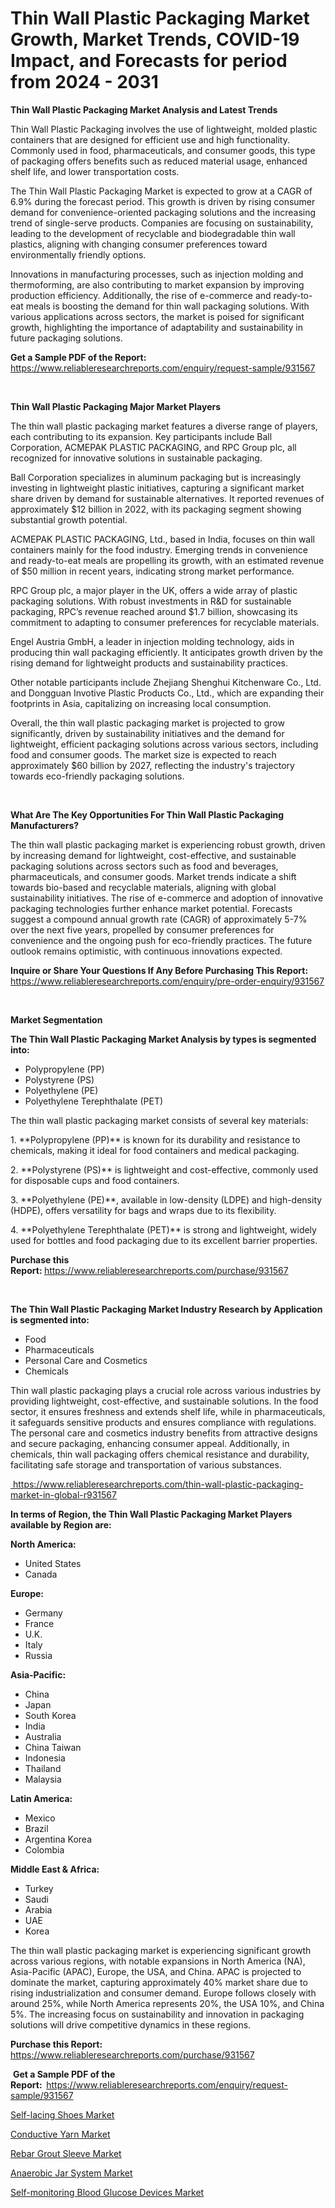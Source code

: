 <p><h1>Thin Wall Plastic Packaging Market Growth, Market Trends, COVID-19 Impact, and Forecasts for period from 2024 - 2031</h1></p><p><strong>Thin Wall Plastic Packaging Market Analysis and Latest Trends</strong></p>
<p><p>Thin Wall Plastic Packaging involves the use of lightweight, molded plastic containers that are designed for efficient use and high functionality. Commonly used in food, pharmaceuticals, and consumer goods, this type of packaging offers benefits such as reduced material usage, enhanced shelf life, and lower transportation costs. </p><p>The Thin Wall Plastic Packaging Market is expected to grow at a CAGR of 6.9% during the forecast period. This growth is driven by rising consumer demand for convenience-oriented packaging solutions and the increasing trend of single-serve products. Companies are focusing on sustainability, leading to the development of recyclable and biodegradable thin wall plastics, aligning with changing consumer preferences toward environmentally friendly options. </p><p>Innovations in manufacturing processes, such as injection molding and thermoforming, are also contributing to market expansion by improving production efficiency. Additionally, the rise of e-commerce and ready-to-eat meals is boosting the demand for thin wall packaging solutions. With various applications across sectors, the market is poised for significant growth, highlighting the importance of adaptability and sustainability in future packaging solutions.</p></p>
<p><strong>Get a Sample PDF of the Report:&nbsp;</strong> <a href="https://www.reliableresearchreports.com/enquiry/request-sample/931567?utm_campaign=32&utm_medium=2&utm_source=Github&utm_content=ia&utm_term=28102024&utm_id=thin-wall-plastic-packaging">https://www.reliableresearchreports.com/enquiry/request-sample/931567</a></p>
<p>&nbsp;</p>
<p><strong>Thin Wall Plastic Packaging Major Market Players</strong></p>
<p><p>The thin wall plastic packaging market features a diverse range of players, each contributing to its expansion. Key participants include Ball Corporation, ACMEPAK PLASTIC PACKAGING, and RPC Group plc, all recognized for innovative solutions in sustainable packaging.</p><p>Ball Corporation specializes in aluminum packaging but is increasingly investing in lightweight plastic initiatives, capturing a significant market share driven by demand for sustainable alternatives. It reported revenues of approximately $12 billion in 2022, with its packaging segment showing substantial growth potential.</p><p>ACMEPAK PLASTIC PACKAGING, Ltd., based in India, focuses on thin wall containers mainly for the food industry. Emerging trends in convenience and ready-to-eat meals are propelling its growth, with an estimated revenue of $50 million in recent years, indicating strong market performance.</p><p>RPC Group plc, a major player in the UK, offers a wide array of plastic packaging solutions. With robust investments in R&D for sustainable packaging, RPC’s revenue reached around $1.7 billion, showcasing its commitment to adapting to consumer preferences for recyclable materials.</p><p>Engel Austria GmbH, a leader in injection molding technology, aids in producing thin wall packaging efficiently. It anticipates growth driven by the rising demand for lightweight products and sustainability practices.</p><p>Other notable participants include Zhejiang Shenghui Kitchenware Co., Ltd. and Dongguan Invotive Plastic Products Co., Ltd., which are expanding their footprints in Asia, capitalizing on increasing local consumption.</p><p>Overall, the thin wall plastic packaging market is projected to grow significantly, driven by sustainability initiatives and the demand for lightweight, efficient packaging solutions across various sectors, including food and consumer goods. The market size is expected to reach approximately $60 billion by 2027, reflecting the industry's trajectory towards eco-friendly packaging solutions.</p></p>
<p>&nbsp;</p>
<p><strong>What Are The Key Opportunities For Thin Wall Plastic Packaging Manufacturers?</strong></p>
<p><p>The thin wall plastic packaging market is experiencing robust growth, driven by increasing demand for lightweight, cost-effective, and sustainable packaging solutions across sectors such as food and beverages, pharmaceuticals, and consumer goods. Market trends indicate a shift towards bio-based and recyclable materials, aligning with global sustainability initiatives. The rise of e-commerce and adoption of innovative packaging technologies further enhance market potential. Forecasts suggest a compound annual growth rate (CAGR) of approximately 5-7% over the next five years, propelled by consumer preferences for convenience and the ongoing push for eco-friendly practices. The future outlook remains optimistic, with continuous innovations expected.</p></p>
<p><strong>Inquire or Share Your Questions If Any Before Purchasing This Report:</strong> <a href="https://www.reliableresearchreports.com/enquiry/pre-order-enquiry/931567?utm_campaign=32&utm_medium=2&utm_source=Github&utm_content=ia&utm_term=28102024&utm_id=thin-wall-plastic-packaging">https://www.reliableresearchreports.com/enquiry/pre-order-enquiry/931567</a></p>
<p>&nbsp;</p>
<p><strong>Market Segmentation</strong></p>
<p><strong>The Thin Wall Plastic Packaging Market Analysis by types is segmented into:</strong></p>
<p><ul><li>Polypropylene (PP)</li><li>Polystyrene (PS)</li><li>Polyethylene (PE)</li><li>Polyethylene Terephthalate (PET)</li></ul></p>
<p><p>The thin wall plastic packaging market consists of several key materials: </p><p>1. **Polypropylene (PP)** is known for its durability and resistance to chemicals, making it ideal for food containers and medical packaging.</p><p>2. **Polystyrene (PS)** is lightweight and cost-effective, commonly used for disposable cups and food containers.</p><p>3. **Polyethylene (PE)**, available in low-density (LDPE) and high-density (HDPE), offers versatility for bags and wraps due to its flexibility.</p><p>4. **Polyethylene Terephthalate (PET)** is strong and lightweight, widely used for bottles and food packaging due to its excellent barrier properties.</p></p>
<p><strong>Purchase this Report:&nbsp;</strong><a href="https://www.reliableresearchreports.com/purchase/931567?utm_campaign=32&utm_medium=2&utm_source=Github&utm_content=ia&utm_term=28102024&utm_id=thin-wall-plastic-packaging">https://www.reliableresearchreports.com/purchase/931567</a></p>
<p>&nbsp;</p>
<p><strong>The Thin Wall Plastic Packaging Market Industry Research by Application is segmented into:</strong></p>
<p><ul><li>Food</li><li>Pharmaceuticals</li><li>Personal Care and Cosmetics</li><li>Chemicals</li></ul></p>
<p><p>Thin wall plastic packaging plays a crucial role across various industries by providing lightweight, cost-effective, and sustainable solutions. In the food sector, it ensures freshness and extends shelf life, while in pharmaceuticals, it safeguards sensitive products and ensures compliance with regulations. The personal care and cosmetics industry benefits from attractive designs and secure packaging, enhancing consumer appeal. Additionally, in chemicals, thin wall packaging offers chemical resistance and durability, facilitating safe storage and transportation of various substances.</p></p>
<p><a href="https://www.reliableresearchreports.com/thin-wall-plastic-packaging-market-in-global-r931567?utm_campaign=32&utm_medium=2&utm_source=Github&utm_content=ia&utm_term=28102024&utm_id=thin-wall-plastic-packaging">&nbsp;https://www.reliableresearchreports.com/thin-wall-plastic-packaging-market-in-global-r931567</a></p>
<p><strong>In terms of Region, the Thin Wall Plastic Packaging Market Players available by Region are:</strong></p>
<p>
    <p> <strong> North America: </strong>
        <ul>
            <li>United States</li>
            <li>Canada</li>
        </ul>
        </p> 
    <p> <strong> Europe: </strong>
        <ul>
            <li>Germany</li>
            <li>France</li>
            <li>U.K.</li>
            <li>Italy</li>
            <li>Russia</li>
        </ul>
        </p> 
    <p> <strong> Asia-Pacific: </strong>
        <ul>
            <li>China</li>
            <li>Japan</li>
            <li>South Korea</li>
            <li>India</li>
            <li>Australia</li>
            <li>China Taiwan</li>
            <li>Indonesia</li>
            <li>Thailand</li>
            <li>Malaysia</li>
        </ul>
        </p> 
    <p> <strong> Latin America: </strong>
        <ul>
            <li>Mexico</li>
            <li>Brazil</li>
            <li>Argentina Korea</li>
            <li>Colombia</li>
        </ul>
        </p> 
    <p> <strong> Middle East & Africa: </strong>
        <ul>
            <li>Turkey</li>
            <li>Saudi</li>
            <li>Arabia</li>
            <li>UAE</li>
            <li>Korea</li>
        </ul>
    </p>
    </p>
<p><p>The thin wall plastic packaging market is experiencing significant growth across various regions, with notable expansions in North America (NA), Asia-Pacific (APAC), Europe, the USA, and China. APAC is projected to dominate the market, capturing approximately 40% market share due to rising industrialization and consumer demand. Europe follows closely with around 25%, while North America represents 20%, the USA 10%, and China 5%. The increasing focus on sustainability and innovation in packaging solutions will drive competitive dynamics in these regions.</p></p>
<p><strong>Purchase this Report: </strong><a href="https://www.reliableresearchreports.com/purchase/931567?utm_campaign=32&utm_medium=2&utm_source=Github&utm_content=ia&utm_term=28102024&utm_id=thin-wall-plastic-packaging">https://www.reliableresearchreports.com/purchase/931567</a></p>
<p>&nbsp;<strong>Get a Sample PDF of the Report:&nbsp;&nbsp;</strong><a href="https://www.reliableresearchreports.com/enquiry/request-sample/931567?utm_campaign=32&utm_medium=2&utm_source=Github&utm_content=ia&utm_term=28102024&utm_id=thin-wall-plastic-packaging">https://www.reliableresearchreports.com/enquiry/request-sample/931567</a></p>
<p><strong></strong></p>
<p><p><a href="https://github.com/AlbertGonzalez266/Market-Research-Report-List-1/blob/main/self-lacing-shoes-market.md?utm_campaign=32&utm_medium=2&utm_source=Github&utm_content=ia&utm_term=28102024&utm_id=thin-wall-plastic-packaging">Self-lacing Shoes Market</a></p><p><a href="https://medium.com/@burdgexaraeqn/conductive-yarn-market-size-and-share-analysis-growth-trends-and-forecasts-the-conductive-yarn-748975a27596?utm_campaign=32&utm_medium=2&utm_source=Github&utm_content=ia&utm_term=28102024&utm_id=thin-wall-plastic-packaging">Conductive Yarn Market</a></p><p><a href="https://issuu.com/reportprime-2/docs/rebar-grout-sleeve-market-size-2030_46f56a01c1e428?utm_campaign=32&utm_medium=2&utm_source=Github&utm_content=ia&utm_term=28102024&utm_id=thin-wall-plastic-packaging">Rebar Grout Sleeve Market</a></p><p><a href="https://www.linkedin.com/pulse/global-perspectives-anaerobic-jar-system-market-trends-challenges-enrpc?utm_campaign=32&utm_medium=2&utm_source=Github&utm_content=ia&utm_term=28102024&utm_id=thin-wall-plastic-packaging">Anaerobic Jar System Market</a></p><p><a href="https://github.com/JavierDDowns/Market-Research-Report-List-1/blob/main/self-monitoring-blood-glucose-devices-market.md?utm_campaign=32&utm_medium=2&utm_source=Github&utm_content=ia&utm_term=28102024&utm_id=thin-wall-plastic-packaging">Self-monitoring Blood Glucose Devices Market</a></p></p>